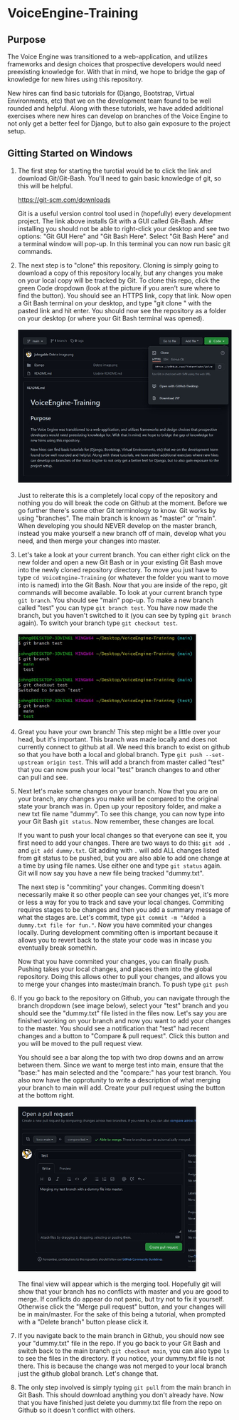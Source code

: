 # VoiceEngine-Training


## Purpose 

The Voice Engine was transitioned to a web-application, and utilizes frameworks and design choices that prospective developers would need preexisting knowledge for. With that in mind, we hope to bridge the gap of knowledge for new hires using this repository. 

New hires can find basic tutorials for (Django, Bootstrap, Virtual Environments, etc) that we on the development team found to be well rounded and helpful. Along with these tutorials, we have added additional exercises where new hires can develop on branches of the Voice Engine to not only get a better feel for Django, but to also 
gain exposure to the project setup.


## Gitting Started on Windows

1. The first step for starting the turotial would be to click the link and download Git/Git-Bash. You'll need to gain basic knowledge of git, so this will be helpful.

    https://git-scm.com/downloads

    Git is a useful version control tool used in (hopefully) every development project. The link above installs Git with a GUI called Git-Bash. After installing you should not be able to right-click your desktop and see two options: "Git GUI Here" and "Git Bash Here". Select "Git Bash Here" and a terminal window will pop-up. In this terminal you can now run basic git commands.
    
    
2. The next step is to "clone" this repository. Cloning is simply going to download a copy of this repository locally, but any changes you make on your local copy will be tracked by Git. To clone this repo, click the green Code dropdown (look at the picture if you aren't sure where to find the button). You should see an HTTPS link, copy that link. Now open a Git Bash terminal on your desktop, and type "git clone " with the pasted link and hit enter. You should now see the repository as a folder on your desktop (or where your Git Bash terminal was opened). 
<br><br><img src="Django/img/git-cloning.jpg" width="500">
<br><br>Just to reiterate this is a completely local copy  of the repository and nothing you do will break the code on Github at the moment. Before we go further there's some other Git terminology to know. Git works by using "branches". The main branch is known as "master" or "main". When developing you should NEVER develop on the master branch, instead you make yourself a new branch off of main, develop what you need, and then merge your changes into master. 

3. Let's take a look at your current branch. You can either right click on the new folder and open a new Git Bash or in your existing Git Bash move into the newly cloned repository directory. To move you just have to type `cd VoiceEngine-Training` (or whatever the folder you want to move into is named) into the Git Bash. Now that you are inside of the repo, git commands will become available. To look at your current branch type `git branch`. You should see "main" pop-up. To make a new branch called "test" you can type `git branch test`. You have now made the branch, but you haven't switched to it (you can see by typing `git branch` again). To switch your branch type `git checkout test`.<br><br><img src="Django/img/git-branching.jpg" width="400">

4. Great you have your own branch! This step might be a little over your head, but it's important. This branch was made locally and does not currently connect to github at all. We need this branch to exist on github so that you have both a local and global branch. Type `git push --set-upstream origin test`. This will add a branch from master called "test" that you can now push your local "test" branch changes to and other can pull and see. 

5. Next let's make some changes on your branch. Now that you are on your branch, any changes you make will be compared to the original state your branch was in. Open up your repository folder, and make a new txt file name "dummy". To see this change, you can now type into your Git Bash `git status`. Now remember, these changes are local. 
    
    If you want to push your local changes so that everyone can see it, you first need to add your changes. There are two ways to do this: `git add .` and  `git add dummy.txt`. Git adding with `.` will add ALL changes listed from git status to be pushed, but you are also able to add one change at a time by using file names. Use either one and type `git status` again. Git will now say you have a new file being tracked "dummy.txt". 
    
    The next step is "commiting" your changes. Commiting doesn't necessarily make it so other people can see your changes yet, it's more or less a way for you to track and save your local changes. Commiting requires stages to be changes and then you add a summary message of what the stages are. Let's commit, type `git commit -m "Added a dummy.txt file for fun."`. Now you have commited your changes locally. During development commiting often is important because it allows you to revert back to the state your code was in incase you eventually break somethin.
    
    Now that you have commited your changes, you can finally push. Pushing takes your local changes, and places them into the global repository. Doing this allows other to pull your changes, and allows you to merge your changes into master/main branch. To push type `git push`
    
 6. If you go back to the repository on Github, you can navigate through the branch dropdown (see image below), select your "test" branch and you should see the "dummy.txt" file listed in the files now. Let's say you are finished working on your  branch and now you want to add your changes to the master. You should see a notification that "test" had recent changes and a button to "Compare & pull request". Click this button and you will be moved to the pull request view.

    You should see a bar along the top with two drop downs and an arrow between them. Since we  want to merge test into main, ensure that the "base:" has main selected and the "compare:" has your test branch. You also now have the opprotunity to write a description of what merging your branch to main will add. Create your pull request using the button at the bottom right. <br><br><img src="Django/img/merging.jpg" width="400">
<br><br> The final view will appear which is the merging tool. Hopefully git  will show that your branch has no conflicts with master  and you are good to merge. If conflicts do appear do not panic, but try not to fix it yourself. Otherwise click the "Merge pull request" button, and your changes will be in main/master. For the sake of this being a tutorial, when prompted with a "Delete branch" button please click it.
    
7. If you navigate back to the main branch in Github, you should now see your "dummy.txt" file in the repo. If you go back to your Git Bash and switch back to the main branch `git checkout main`, you can also type `ls` to see the files in the directory. If you notice, your dummy.txt file is not there. This is because the change was not merged to your local branch just the github global branch. Let's change that.
 
8. The only step involved is simply typing `git pull` from the main branch in Git Bash. This should download anything you don't already have. Now that you have finished just delete you dummy.txt file from the repo on Github so it doesn't conflict with others.
